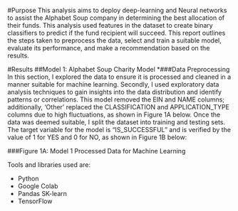 #Purpose
This analysis aims to deploy deep-learning and Neural networks to assist the Alphabet Soup company in determining the best allocation of their funds. This analysis used features in the dataset to create binary classifiers to predict if the fund recipient will succeed. This report outlines the steps taken to preprocess the data, select and train a suitable model, evaluate its performance, and make a recommendation based on the results.

#Results
##Model 1: Alphabet Soup Charity Model
*###Data Preprocessing 
In this section, I explored the data to ensure it is processed and cleaned in a manner suitable for machine learning. Secondly, I used exploratory data analysis techniques to gain insights into the data distribution and identify patterns or correlations. This model removed the EIN and NAME columns; additionally, ‘Other’ replaced the CLASSIFICATION and APPLICATION_TYPE columns due to high fluctuations, as shown in Figure 1A below. Once the data was deemed suitable, I split the dataset into training and testing sets. The target variable for the model is “IS_SUCCESSFUL” and is verified by the value of 1 for YES and 0 for NO, as shown in Figure 1B below:

###Figure 1A: Model 1 Processed Data for Machine Learning


Tools and libraries used are:

* Python
* Google Colab
* Pandas SK-learn
* TensorFlow

